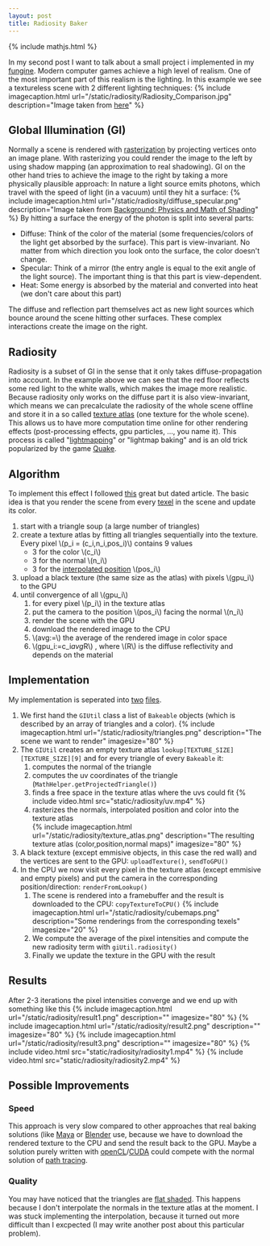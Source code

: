 ```yaml
---
layout: post
title: Radiosity Baker
---
```

{% include mathjs.html %}

In my second post I want to talk about a small project i implemented in my [fungine](https://github.com/david-westreicher/fungine/blob/master/src/rendering/GiRenderer.java).
Modern computer games achieve a high level of realism.
One of the most important part of this realism is the lighting.
In this example we see a textureless scene with 2 different lighting techniques:
{% include imagecaption.html url="/static/radiosity/Radiosity_Comparison.jpg" description="Image taken from [here](http://en.wikipedia.org/wiki/Radiosity_(computer_graphics))" %}

## Global Illumination (GI)
Normally a scene is rendered with [rasterization](http://en.wikipedia.org/wiki/Rasterisation) by projecting vertices onto an image plane.
With rasterizing you could render the image to the left by using shadow mapping (an approximation to real shadowing).
GI on the other hand tries to achieve the image to the right by taking a more physically plausible approach:
In nature a light source emits photons, which travel with the speed of light (in a vacuum) until they hit a surface:
{% include imagecaption.html url="/static/radiosity/diffuse_specular.png" description="Image taken from [Background: Physics and Math of Shading](http://blog.selfshadow.com/publications/s2013-shading-course/)" %}
By hitting a surface the energy of the photon is split into several parts:

* Diffuse: Think of the color of the material (some frequencies/colors of the light get absorbed by the surface). This part is view-invariant. 
No matter from which direction you look onto the surface, the color doesn't change.
* Specular: Think of a mirror (the entry angle is equal to the exit angle of the light source). The important thing is that this part is view-dependent.
* Heat: Some energy is absorbed by the material and converted into heat (we don't care about this part)

The diffuse and reflection part themselves act as new light sources which bounce around the scene hitting other surfaces.
These complex interactions create the image on the right.

## Radiosity
Radiosity is a subset of GI in the sense that it only takes diffuse-propagation into account.
In the example above we can see that the red floor reflects some red light to the white walls, which makes the image more realistic.
Because radiosity only works on the diffuse part it is also view-invariant, 
which means we can precalculate the radiosity of the whole scene offline and store it in a so called [texture atlas](http://en.wikipedia.org/wiki/Texture_atlas)
(one texture for the whole scene).
This allows us to have more computation time online for other rendering effects (post-processing effects, gpu particles, ..., you name it).
This process is called "[lightmapping](http://en.wikipedia.org/wiki/Lightmap)" or "lightmap baking" and is an old trick popularized by the game [Quake](http://en.wikipedia.org/wiki/Quake_(video_game)).

## Algorithm
To implement this effect I followed [this](http://freespace.virgin.net/hugo.elias/radiosity/radiosity.htm) great but dated article.
The basic idea is that you render the scene from every [texel](http://en.wikipedia.org/wiki/Texel_(graphics)) in the scene and update its color.

1. start with a triangle soup (a large number of triangles)
2. create a texture atlas by fitting all triangles sequentially into the texture. Every pixel \\(p_i = (c_i,n_i,pos_i)\\) contains 9 values
	* 3 for the color \\(c_i\\)
	* 3 for the normal \\(n_i\\)
	* 3 for the [interpolated position](http://en.wikipedia.org/wiki/Barycentric_coordinate_system) \\(pos_i\\)
3. upload a black texture (the same size as the atlas) with pixels \\(gpu_i\\) to the GPU
4. until convergence of all \\(gpu_i\\)
	1. for every pixel \\(p_i\\) in the texture atlas
	2. put the camera to the position \\(pos_i\\) facing the normal \\(n_i\\)
	3. render the scene with the GPU
	4. download the rendered image to the CPU
	5. \\(avg:=\\) the average of the rendered image in color space
	6. \\(gpu_i:=c_i*avg*R\\) , where \\(R\\) is the diffuse reflectivity and depends on the material

## Implementation
My implementation is seperated into [two](https://github.com/david-westreicher/fungine/blob/master/src%2Frendering%2FGiRenderer.java) [files](https://github.com/david-westreicher/fungine/blob/master/src%2Futil%2FGIUtil.java).

1. We first hand the ```GIUtil``` class a list of ```Bakeable``` objects (which is described by an array of triangles and a color).
{% include imagecaption.html url="/static/radiosity/triangles.png" description="The scene we want to render" imagesize="80" %} 
2. The ```GIUtil``` creates an empty texture atlas ```lookup[TEXTURE_SIZE][TEXTURE_SIZE][9]``` and for every triangle of every ```Bakeable``` it:
	1. computes the normal of the triangle
	2. computes the uv coordinates of the triangle (```MathHelper.getProjectedTriangle()```)
	3. finds a free space in the texture atlas  where the uvs could fit
		{% include video.html src="static/radiosity/uv.mp4" %}
	4. rasterizes the normals, interpolated position and color into the texture atlas  
{% include imagecaption.html url="/static/radiosity/texture_atlas.png" description="The resulting texture atlas (color,position,normal maps)" imagesize="80" %} 
3. A black texture (except emmisive objects, in this case the red wall) and the vertices are sent to the GPU: ```uploadTexture()```, ```sendToGPU()``` 
4. In the CPU we now visit every pixel in the texture atlas (except emmisive and empty pixels) and put the camera in the corresponding position/direction: ```renderFromLookup()```
	1. The scene is rendered into a framebuffer and the result is downloaded to the CPU: ```copyTextureToCPU()```
	{% include imagecaption.html url="/static/radiosity/cubemaps.png" description="Some renderings from the corresponding texels" imagesize="20" %} 
	2. We compute the average of the pixel intensities and compute the new radiosity term with ```giUtil.radiosity()```
	3. Finally we update the texture in the GPU with the result


## Results
After 2-3 iterations the pixel intensities converge and we end up with something like this
{% include imagecaption.html url="/static/radiosity/result1.png" description="" imagesize="80" %}
{% include imagecaption.html url="/static/radiosity/result2.png" description="" imagesize="80" %}
{% include imagecaption.html url="/static/radiosity/result3.png" description="" imagesize="80" %}
{% include video.html src="static/radiosity/radiosity1.mp4" %}
{% include video.html src="static/radiosity/radiosity2.mp4" %}

## Possible Improvements
### Speed
This approach is very slow compared to other approaches that real baking solutions (like [Maya](http://www.autodesk.com/products/autodesk-maya/overview) or [Blender](http://www.blender.org/) use, because we have to download the rendered texture to the CPU and send the result back to the GPU. Maybe a solution purely written with [openCL](https://www.khronos.org/opencl/)/[CUDA](http://www.nvidia.com/object/cuda_home_new.html) could compete with the normal solution of [path tracing](http://en.wikipedia.org/wiki/Path_tracing).
### Quality
You may have noticed that the triangles are [flat shaded](http://en.wikipedia.org/wiki/Shading#Flat_vs._smooth_shading). This happens because I don't interpolate the normals in the texture atlas at the moment. I was stuck implementing the interpolation, because it turned out more difficult than I excpected (I may write another post about this particular problem).
